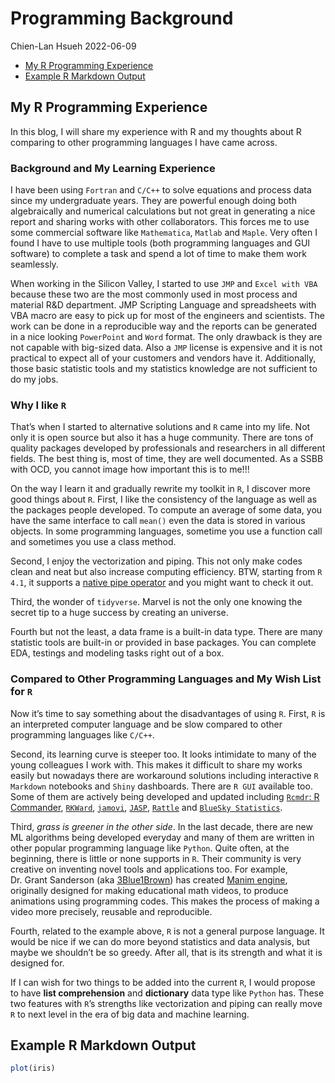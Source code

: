 Programming Background
================
Chien-Lan Hsueh
2022-06-09

-   [My R Programming Experience](#my-r-programming-experience)
-   [Example R Markdown Output](#example-r-markdown-output)

## My R Programming Experience

In this blog, I will share my experience with R and my thoughts about R
comparing to other programming languages I have came across.

### Background and My Learning Experience

I have been using `Fortran` and `C/C++` to solve equations and process
data since my undergraduate years. They are powerful enough doing both
algebraically and numerical calculations but not great in generating a
nice report and sharing works with other collaborators. This forces me
to use some commercial software like `Mathematica`, `Matlab` and
`Maple`. Very often I found I have to use multiple tools (both
programming languages and GUI software) to complete a task and spend a
lot of time to make them work seamlessly.

When working in the Silicon Valley, I started to use `JMP` and
`Excel with VBA` because these two are the most commonly used in most
process and material R&D department. JMP Scripting Language and
spreadsheets with VBA macro are easy to pick up for most of the
engineers and scientists. The work can be done in a reproducible way and
the reports can be generated in a nice looking `PowerPoint` and `Word`
format. The only drawback is they are not capable with big-sized data.
Also a `JMP` license is expensive and it is not practical to expect all
of your customers and vendors have it. Additionally, those basic
statistic tools and my statistics knowledge are not sufficient to do my
jobs.

### Why I like `R`

That’s when I started to alternative solutions and `R` came into my
life. Not only it is open source but also it has a huge community. There
are tons of quality packages developed by professionals and researchers
in all different fields. The best thing is, most of time, they are well
documented. As a SSBB with OCD, you cannot image how important this is
to me!!!

On the way I learn it and gradually rewrite my toolkit in `R`, I
discover more good things about `R`. First, I like the consistency of
the language as well as the packages people developed. To compute an
average of some data, you have the same interface to call `mean()` even
the data is stored in various objects. In some programming languages,
sometime you use a function call and sometimes you use a class method.

Second, I enjoy the vectorization and piping. This not only make codes
clean and neat but also increase computing efficiency. BTW, starting
from `R 4.1`, it supports a [native pipe
operator](https://yihui.org/en/2022/04/magrittr-native-pipe/) and you
might want to check it out.

Third, the wonder of `tidyverse`. Marvel is not the only one knowing the
secret tip to a huge success by creating an universe.

Fourth but not the least, a data frame is a built-in data type. There
are many statistic tools are built-in or provided in base packages. You
can complete EDA, testings and modeling tasks right out of a box.

### Compared to Other Programming Languages and My Wish List for `R`

Now it’s time to say something about the disadvantages of using `R`.
First, `R` is an interpreted computer language and be slow compared to
other programming languages like `C/C++`.

Second, its learning curve is steeper too. It looks intimidate to many
of the young colleagues I work with. This makes it difficult to share my
works easily but nowadays there are workaround solutions including
interactive `R Markdown` notebooks and `Shiny` dashboards. There are
`R GUI` available too. Some of them are actively being developed and
updated including [`Rcmdr`: R
Commander](https://socialsciences.mcmaster.ca/jfox/Misc/Rcmdr/),
[`RKWard`](https://rkward.kde.org/),
[`jamovi`](https://www.jamovi.org/), [`JASP`](https://jasp-stats.org/),
[`Rattle`](https://rattle.togaware.com/) and
[`BlueSky Statistics`](https://www.blueskystatistics.com/default.asp).

Third, *grass is greener in the other side*. In the last decade, there
are new ML algorithms being developed everyday and many of them are
written in other popular programming language like `Python`. Quite
often, at the beginning, there is little or none supports in `R`. Their
community is very creative on inventing novel tools and applications
too. For example, Dr. Grant Sanderson (aka
[3Blue1Brown](https://www.3blue1brown.com/)) has created [Manim
engine](https://github.com/3b1b/manim), originally designed for making
educational math videos, to produce animations using programming codes.
This makes the process of making a video more precisely, reusable and
reproducible.

Fourth, related to the example above, `R` is not a general purpose
language. It would be nice if we can do more beyond statistics and data
analysis, but maybe we shouldn’t be so greedy. After all, that is its
strength and what it is designed for.

If I can wish for two things to be added into the current `R`, I would
propose to have **list comprehension** and **dictionary** data type like
`Python` has. These two features with `R`’s strengths like vectorization
and piping can really move `R` to next level in the era of big data and
machine learning.

## Example R Markdown Output

<!-- rnb-source-begin eyJkYXRhIjoiYGBgclxucGxvdChpcmlzKVxuYGBgIn0= -->

``` r
plot(iris)
```

<!-- rnb-source-end -->
